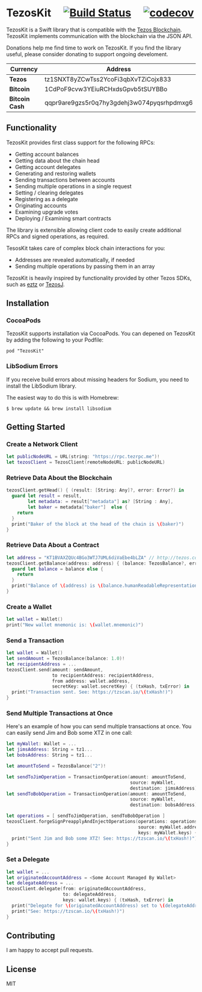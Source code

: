 # TezosKit &nbsp;&nbsp;&nbsp; [![Build Status](https://travis-ci.org/keefertaylor/TezosKit.svg?branch=master)](https://travis-ci.org/keefertaylor/TezosKit) &nbsp;&nbsp;&nbsp;  [![codecov](https://codecov.io/gh/keefertaylor/TezosKit/branch/master/graph/badge.svg)](https://codecov.io/gh/keefertaylor/TezosKit)

TezosKit is a Swift library that is compatible with the [Tezos Blockchain](https://tezos.com). TezosKit implements communication with the blockchain via the JSON API.

Donations help me find time to work on TezosKit. If you find the library useful, please consider donating to support ongoing develoment.

|Currency| Address |
|---------|---|
| __Tezos__ | tz1SNXT8yZCwTss2YcoFi3qbXvTZiCojx833 |
| __Bitcoin__ | 1CdPoF9cvw3YEiuRCHxdsGpvb5tSUYBBo |
| __Bitcoin Cash__ | qqpr9are9gzs5r0q7hy3gdehj3w074pyqsrhpdmxg6 |


## Functionality

TezosKit provides first class support for the following RPCs:
* Getting account balances
* Getting data about the chain head
* Getting account delegates 
* Generating and restoring wallets 
* Sending transactions between accounts
* Sending multiple operations in a single request
* Setting / clearing delegates
* Registering as a delegate
* Originating accounts
* Examining upgrade votes
* Deploying / Examining smart contracts

The library is extensible allowing client code to easily create additional RPCs and signed operations, as required. 

TesosKit takes care of complex block chain interactions for you:
* Addresses are revealed automatically, if needed
* Sending multiple operations by passing them in an array

TezosKit is heavily inspired by functionality provided by other Tezos SDKs, such as [eztz](https://github.com/TezTech/eztz) or [TezosJ](https://github.com/LMilfont/TezosJ-plainjava).

## Installation

### CocoaPods
TezosKit supports installation via CocoaPods. You can depened on TezosKit by adding the following to your Podfile:

```
pod "TezosKit"
```

### LibSodium Errors

If you receive build errors about missing headers for Sodium, you need to install the LibSodium library.

The easiest way to do this is with Homebrew:

```shell
$ brew update && brew install libsodium
```

## Getting Started

### Create a Network Client

```swift
let publicNodeURL = URL(string: "https://rpc.tezrpc.me")!
let tezosClient = TezosClient(remoteNodeURL: publicNodeURL)
```

### Retrieve Data About the Blockchain

```swift
tezosClient.getHead() { (result: [String: Any]?, error: Error?) in
  guard let result = result,
        let metadata: = result["metadata"] as? [String : Any],
        let baker = metadata["baker"]  else {
    return
  }
  print("Baker of the block at the head of the chain is \(baker)")
}
```

### Retrieve Data About a Contract

```swift
let address = "KT1BVAXZQUc4BGo3WTJ7UML6diVaEbe4bLZA" // http://tezos.community
tezosClient.getBalance(address: address) { (balance: TezosBalance?, error: Error?) in
  guard let balance = balance else {
    return
  }
  print("Balance of \(address) is \(balance.humanReadableRepresentation)")
}
```

### Create a Wallet

```swift
let wallet = Wallet()
print("New wallet mnemonic is: \(wallet.mnemonic)")
```

### Send a Transaction

```swift
let wallet = Wallet()
let sendAmount = TezosBalance(balance: 1.0)!
let recipientAddress = ...
tezosClient.send(amount: sendAmount,
                 to recipientAddress: recipientAddress,
                 from address: wallet.address,
                 secretKey: wallet.secretKey) { (txHash, txError) in 
  print("Transaction sent. See: https://tzscan.io/\(txHash!)")
}
```

### Send Multiple Transactions at Once

Here's an example of how you can send multiple transactions at once. You 
can easily send Jim and Bob some XTZ in one call:

```swift
let myWallet: Wallet = ...
let jimsAddress: String = tz1...
let bobsAddress: String = tz1...

let amountToSend = TezosBalance("2")!

let sendToJimOperation = TransactionOperation(amount: amountToSend,
                                              source: myWallet,
                                              destination: jimsAddress)
let sendToBobOperation = TransactionOperation(amount: amountToSend,
                                              source: myWallet,
                                              destination: bobsAddress)

let operations = [ sendToJimOperation, sendToBobOperation ]
tezosClient.forgeSignPreapplyAndInjectOperations(operations: operations,
                                                 source: myWallet.address,
                                                 keys: myWallet.keys) { (txHash, error) in
  print("Sent Jim and Bob some XTZ! See: https://tzscan.io/\(txHash!)")
}
```

### Set a Delegate

```swift
let wallet = ...
let originatedAccountAddress = <Some Account Managed By Wallet>
let delegateAddress = ...
tezosClient.delegate(from: originatedAccountAddress,
                     to: delegateAddress,
                     keys: wallet.keys) { (txHash, txError) in 
  print("Delegate for \(originatedAccountAddress) set to \(delegateAddress).")
  print("See: https://tzscan.io/\(txHash!)")
}
```

## Contributing

I am happy to accept pull requests. 

## License

MIT
